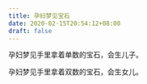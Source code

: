 ```yaml
---
title: 孕妇梦见宝石
date: 2020-02-15T20:54:12+08:00
draft: false
---
```


孕妇梦见手里拿着单数的宝石，会生儿子。


孕妇梦见手里拿着双数的宝石，会生女儿。

